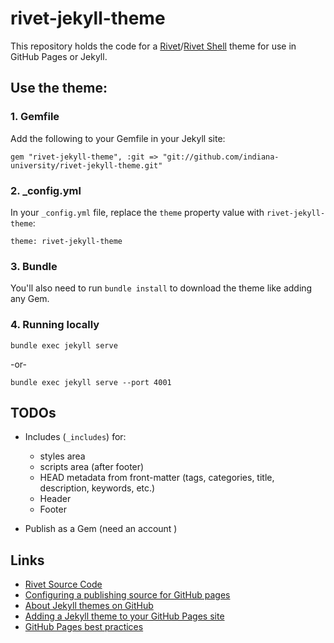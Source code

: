 [//]: # "Copyright (C) 2019 The Trustees of Indiana University"
[//]: # "SPDX-License-Identifier: BSD-3-Clause"

# rivet-jekyll-theme

This repository holds the code for a [Rivet](http://rivet.iu.edu)/[Rivet Shell](https://rivet.iu.edu/add-ons/rivet-shell/) theme for use in GitHub Pages or Jekyll.

## Use the theme:

### 1. Gemfile

Add the following to your Gemfile in your Jekyll site:
    
```
gem "rivet-jekyll-theme", :git => "git://github.com/indiana-university/rivet-jekyll-theme.git"
```

### 2. _config.yml

In your `_config.yml` file, replace the `theme` property value with `rivet-jekyll-theme`:

```
theme: rivet-jekyll-theme
```

### 3. Bundle

You'll also need to run `bundle install` to download the theme like adding any Gem.

### 4. Running locally

`bundle exec jekyll serve` 

-or-

`bundle exec jekyll serve --port 4001`


## TODOs

 * Includes (`_includes`) for: 
    * styles area
    * scripts area (after footer)
    * HEAD metadata from front-matter (tags, categories, title, description, keywords, etc.)
    * Header
    * Footer
    
* Publish as a Gem (need an account )

## Links
 * [Rivet Source Code](https://github.com/indiana-university/rivet-source)
 * [Configuring a publishing source for GitHub pages](https://help.github.com/en/articles/configuring-a-publishing-source-for-github-pages)
 * [About Jekyll themes on GitHub](https://help.github.com/en/articles/about-jekyll-themes-on-github)
 * [Adding a Jekyll theme to your GitHub Pages site](https://help.github.com/en/articles/adding-a-jekyll-theme-to-your-github-pages-site)
 * [GitHub Pages best practices](https://mattallan.org/posts/github-pages-best-practices/)
